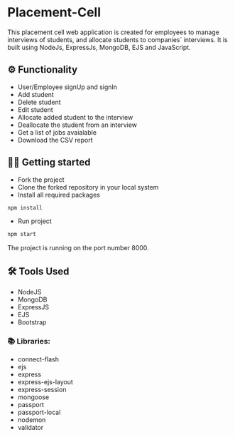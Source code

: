 # Placement-Cell
This placement cell web application is created for employees to manage interviews of students, and allocate students to companies` interviews. It is built using NodeJs, ExpressJs, MongoDB, EJS and JavaScript.

## ⚙️ Functionality 
- User/Employee signUp and signIn
- Add student 
- Delete student
- Edit student
- Allocate added student to the interview
- Deallocate the student from an interview
- Get a list of jobs avaialable
- Download the CSV report
 
## 🧑‍💻 Getting started

* Fork the project 
* Clone the forked repository in your local system
* Install all required packages
```bash
npm install 
```
* Run project 
```bash
npm start
```
The project is running on the port number 8000.

## 🛠️ Tools Used 
- NodeJS
- MongoDB
- ExpressJS
- EJS
- Bootstrap

### 📚 Libraries: 
* connect-flash
* ejs
* express
* express-ejs-layout
* express-session
* mongoose
* passport
* passport-local
* nodemon
* validator
